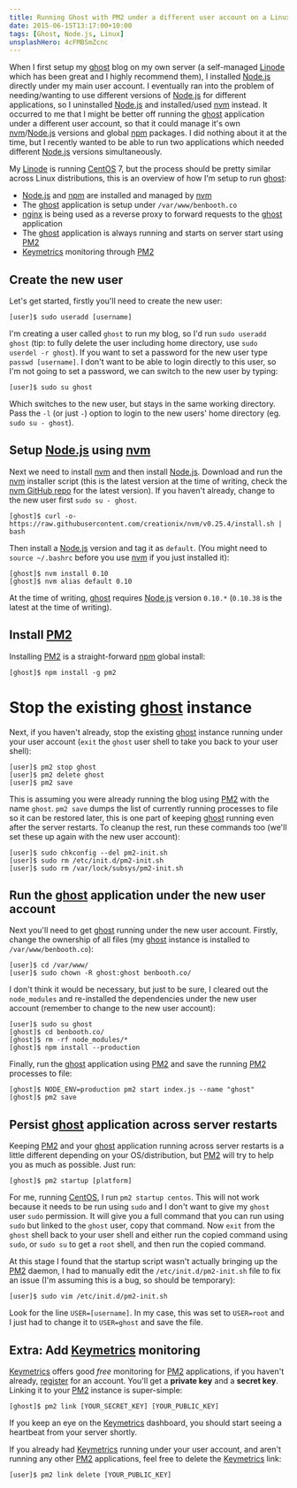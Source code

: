 ```yaml
---
title: Running Ghost with PM2 under a different user account on a Linux server
date: 2015-06-15T13:17:00+10:00
tags: [Ghost, Node.js, Linux]
unsplashHero: 4cFMBSmZcnc
---
```


When I first setup my [ghost] blog on my own server (a self-managed [Linode] which has been great and I highly recommend them), I installed [Node.js] directly under my main user account. I eventually ran into the problem of needing/wanting to use different versions of [Node.js] for different applications, so I uninstalled [Node.js] and installed/used [nvm] instead. It occurred to me that I might be better off running the [ghost] application under a different user account, so that it could manage it's own [nvm]/[Node.js] versions and global [npm] packages. I did nothing about it at the time, but I recently wanted to be able to run two applications which needed different [Node.js] versions simultaneously.

My [Linode] is running [CentOS] 7, but the process should be pretty similar across Linux distributions, this is an overview of how I'm setup to run [ghost]:

- [Node.js] and [npm] are installed and managed by [nvm]
- The [ghost] application is setup under `/var/www/benbooth.co`
- [nginx] is being used as a reverse proxy to forward requests to the [ghost] application
- The [ghost] application is always running and starts on server start using [PM2]
- [Keymetrics] monitoring through [PM2]

## Create the new user

Let's get started, firstly you'll need to create the new user:

```none
[user]$ sudo useradd [username]
```

I'm creating a user called `ghost` to run my blog, so I'd run `sudo useradd ghost` (tip: to fully delete the user including home directory, use `sudo userdel -r ghost`). If you want to set a password for the new user type `passwd [username]`. I don't want to be able to login directly to this user, so I'm not going to set a password, we can switch to the new user by typing:

```none
[user]$ sudo su ghost
```

Which switches to the new user, but stays in the same working directory. Pass the `-l` (or just `-`) option to login to the new users' home directory (eg. `sudo su - ghost`).

## Setup [Node.js] using [nvm]

Next we need to install [nvm] and then install [Node.js]. Download and run the [nvm] installer script (this is the latest version at the time of writing, check the [nvm GitHub repo][nvm] for the latest version). If you haven't already, change to the new user first `sudo su - ghost`.

```none
[ghost]$ curl -o- https://raw.githubusercontent.com/creationix/nvm/v0.25.4/install.sh | bash
```

Then install a [Node.js] version and tag it as `default`. (You might need to `source ~/.bashrc` before you use [nvm] if you just installed it):

```none
[ghost]$ nvm install 0.10
[ghost]$ nvm alias default 0.10
```

At the time of writing, [ghost] requires [Node.js] version `0.10.*` (`0.10.38` is the latest at the time of writing).

## Install [PM2]

Installing [PM2] is a straight-forward [npm] global install:

```none
[ghost]$ npm install -g pm2
```

# Stop the existing [ghost] instance

Next, if you haven't already, stop the existing [ghost] instance running under your user account (`exit` the `ghost` user shell to take you back to your user shell):

```none
[user]$ pm2 stop ghost
[user]$ pm2 delete ghost
[user]$ pm2 save
```

This is assuming you were already running the blog using [PM2] with the name `ghost`. `pm2 save` dumps the list of currently running processes to file so it can be restored later, this is one part of keeping [ghost] running even after the server restarts. To cleanup the rest, run these commands too (we'll set these up again with the new user account):

```none
[user]$ sudo chkconfig --del pm2-init.sh
[user]$ sudo rm /etc/init.d/pm2-init.sh
[user]$ sudo rm /var/lock/subsys/pm2-init.sh
```

## Run the [ghost] application under the new user account

Next you'll need to get [ghost] running under the new user account. Firstly, change the ownership of all files (my [ghost] instance is installed to `/var/www/benbooth.co`):

```none
[user]$ cd /var/www/
[user]$ sudo chown -R ghost:ghost benbooth.co/
```

I don't think it would be necessary, but just to be sure, I cleared out the `node_modules` and re-installed the dependencies under the new user account (remember to change to the new user account):

```none
[user]$ sudo su ghost
[ghost]$ cd benbooth.co/
[ghost]$ rm -rf node_modules/*
[ghost]$ npm install --production
```

Finally, run the [ghost] application using [PM2] and save the running [PM2] processes to file:

```none
[ghost]$ NODE_ENV=production pm2 start index.js --name "ghost"
[ghost]$ pm2 save
```

## Persist [ghost] application across server restarts

Keeping [PM2] and your [ghost] application running across server restarts is a little different depending on your OS/distribution, but [PM2] will try to help you as much as possible. Just run:

```none
[ghost]$ pm2 startup [platform]
```

For me, running [CentOS], I run `pm2 startup centos`. This will not work because it needs to be run using `sudo` and I don't want to give my `ghost` user `sudo` permission. It will give you a full command that you can run using `sudo` but linked to the `ghost` user, copy that command. Now `exit` from the `ghost` shell back to your user shell and either run the copied command using `sudo`, or `sudo su` to get a `root` shell, and then run the copied command.

At this stage I found that the startup script wasn't actually bringing up the [PM2] daemon, I had to manually edit the `/etc/init.d/pm2-init.sh` file to fix an issue (I'm assuming this is a bug, so should be temporary):

```none
[user]$ sudo vim /etc/init.d/pm2-init.sh
```

Look for the line `USER=[username]`. In my case, this was set to `USER=root` and I just had to change it to `USER=ghost` and save the file.

## Extra: Add [Keymetrics] monitoring

[Keymetrics] offers good _free_ monitoring for [PM2] applications, if you haven't already, [register][pm2] for an account. You'll get a **private key** and a **secret key**. Linking it to your [PM2] instance is super-simple:

```none
[ghost]$ pm2 link [YOUR_SECRET_KEY] [YOUR_PUBLIC_KEY]
```

If you keep an eye on the [Keymetrics] dashboard, you should start seeing a heartbeat from your server shortly.

If you already had [Keymetrics] running under your user account, and aren't running any other [PM2] applications, feel free to delete the [Keymetrics] link:

```none
[user]$ pm2 link delete [YOUR_PUBLIC_KEY]
```

[ghost]: https://ghost.org
[linode]: https://www.linode.com/?r=92a203d4e391cd917cd9c6e351e7c2e3c2ddd294
[node.js]: https://nodejs.org/
[nvm]: https://github.com/creationix/nvm
[npm]: https://www.npmjs.com/
[centos]: https://www.centos.org/
[nginx]: http://nginx.org/en/
[pm2]: https://github.com/Unitech/pm2
[keymetrics]: https://app.keymetrics.io/#/register
